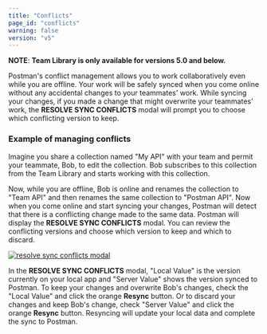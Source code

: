 ```yaml
---
title: "Conflicts"
page_id: "conflicts"
warning: false
version: "v5"
---
```


 **NOTE**: **Team Library is only available for versions 5.0 and below.**

Postman's conflict management allows you to work collaboratively even while you are offline. Your work will be safely synced when you come online without any accidental changes to your teammates' work. While syncing your changes, if you made a change that might overwrite your teammates' work, the **RESOLVE SYNC CONFLICTS** modal will prompt you to choose which conflicting version to keep.

### Example of managing conflicts

Imagine you share a collection named "My API" with your team and permit your teammate, Bob, to edit the collection. Bob subscribes to this collection from the Team Library and starts working with this collection.

Now, while you are offline, Bob is online and renames the collection to "Team API" and then renames the same collection to "Postman API". Now when you come online and start syncing your changes, Postman will detect that there is a conflicting change made to the same data. Postman will display the **RESOLVE SYNC CONFLICTS** modal. You can review the conflicting versions and choose which version to keep and which to discard. 

[![resolve sync conflicts modal](https://s3.amazonaws.com/postman-static-getpostman-com/postman-docs/59029599.png)](https://s3.amazonaws.com/postman-static-getpostman-com/postman-docs/59029599.png)

In the **RESOLVE SYNC CONFLICTS** modal, "Local Value" is the version currently on your local app and "Server Value" shows the version synced to Postman. To keep your changes and overwrite Bob's changes, check the "Local Value" and click the orange **Resync** button. Or to discard your changes and keep Bob's change, check "Server Value" and click the orange **Resync** button. Resyncing will update your local data and complete the sync to Postman.
